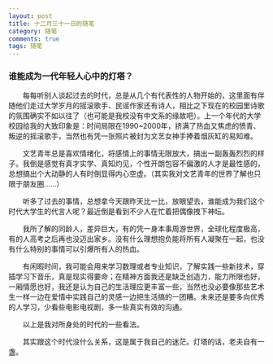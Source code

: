 ```yaml
---
layout: post
title: 十二月三十一日的随笔
category: 随笔
comments: true
tags: 随笔
---
```


### 谁能成为一代年轻人心中的灯塔？

&emsp;&emsp;每每听别人谈起过去的时代，总是从几个有代表性的人物开始的，这里面有伴随他们走过大学岁月的摇滚歌手、民谣作家还有诗人，相比之下现在的校园里诗歌的氛围确实不如以往了（也可能是我校没有中文系的缘故吧）。上一个年代的大学校园给我的大致印象是：时间局限在1990~2000年，挤满了热血又焦虑的愤青、叛逆的摇滚歌手，当然也有凭一张照片被封为文艺女神手捧着烟灰缸的易知难。

&emsp;&emsp;文艺青年总是喜欢情绪化，将感情上的事情无限放大，搞出一副轰轰烈烈的样子。我倒是感觉有真才实学、真知灼见，个性开朗包容不偏激的人才是最性感的，总想搞出个大动静的人有时倒显得内心空虚。（其实我对文艺青年的世界了解也只限于朋友圈......）

&emsp;&emsp;听多了过去的事情，总想拿今天跟昨天比一比，放眼望去，谁能成为我们这个时代大学生的代言人呢？最近倒是看到不少人在忙着把偶像拽下神坛。

&emsp;&emsp;我所了解的同龄人，差异巨大，有的凭一身本事周游世界，全球化程度极高，有的人高考之后再也没迈出家乡。没有什么理想抱负能将所有人凝聚在一起，也没有什么特别的事情可以引爆所有人的热血。

&emsp;&emsp;有闲暇时间，我可能会用来学习数理或者专业知识，了解实践一些新技术，穿插学习下音乐，真是现实得要命；在精神方面我还是缺乏创造力，能力所限也好，一厢情愿也好，我还是认为自己的生活理应更丰富一些，当然也没必要像那些艺术生一样一边在爱情中实践自己的灵感一边把生活搞的一团糟。未来还是要多向优秀的人学习，少看些电影电视剧，多一些真实有效的沟通。

&emsp;&emsp;以上是我对所身处的时代的一些看法。

&emsp;&emsp;其实跟这个时代没什么关系，这是属于我自己的迷茫。灯塔的话，老夫自有一盏。
